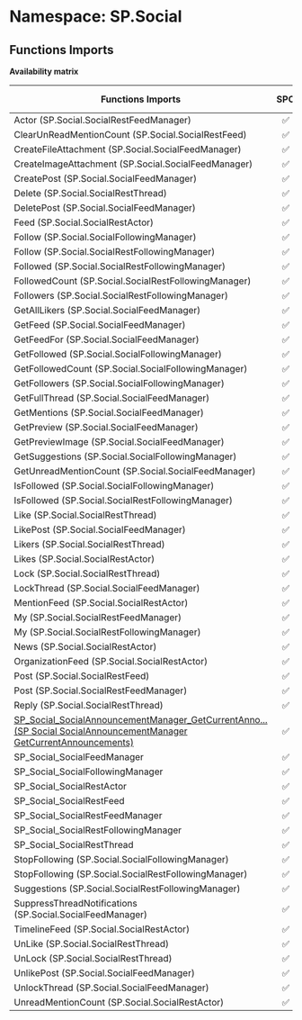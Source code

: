 # Namespace: SP.Social

## Functions Imports

**Availability matrix**

Functions Imports | SPO | SP 2019 | SP 2016 | SP 2013
----------|:---:|:-------:|:-------:|:-------:
Actor (SP.Social.SocialRestFeedManager) | ✅ | ✅ | ✅ | ✅
ClearUnReadMentionCount (SP.Social.SocialRestFeed) | ✅ | ✅ | ✅ | ✅
CreateFileAttachment (SP.Social.SocialFeedManager) | ✅ | ✅ | ✅ | ❌
CreateImageAttachment (SP.Social.SocialFeedManager) | ✅ | ✅ | ✅ | ✅
CreatePost (SP.Social.SocialFeedManager) | ✅ | ✅ | ✅ | ✅
Delete (SP.Social.SocialRestThread) | ✅ | ✅ | ✅ | ✅
DeletePost (SP.Social.SocialFeedManager) | ✅ | ✅ | ✅ | ✅
Feed (SP.Social.SocialRestActor) | ✅ | ✅ | ✅ | ✅
Follow (SP.Social.SocialFollowingManager) | ✅ | ✅ | ✅ | ✅
Follow (SP.Social.SocialRestFollowingManager) | ✅ | ✅ | ✅ | ✅
Followed (SP.Social.SocialRestFollowingManager) | ✅ | ✅ | ✅ | ✅
FollowedCount (SP.Social.SocialRestFollowingManager) | ✅ | ✅ | ✅ | ✅
Followers (SP.Social.SocialRestFollowingManager) | ✅ | ✅ | ✅ | ✅
GetAllLikers (SP.Social.SocialFeedManager) | ✅ | ✅ | ✅ | ✅
GetFeed (SP.Social.SocialFeedManager) | ✅ | ✅ | ✅ | ✅
GetFeedFor (SP.Social.SocialFeedManager) | ✅ | ✅ | ✅ | ✅
GetFollowed (SP.Social.SocialFollowingManager) | ✅ | ✅ | ✅ | ✅
GetFollowedCount (SP.Social.SocialFollowingManager) | ✅ | ✅ | ✅ | ✅
GetFollowers (SP.Social.SocialFollowingManager) | ✅ | ✅ | ✅ | ✅
GetFullThread (SP.Social.SocialFeedManager) | ✅ | ✅ | ✅ | ✅
GetMentions (SP.Social.SocialFeedManager) | ✅ | ✅ | ✅ | ✅
GetPreview (SP.Social.SocialFeedManager) | ✅ | ✅ | ✅ | ✅
GetPreviewImage (SP.Social.SocialFeedManager) | ✅ | ✅ | ✅ | ✅
GetSuggestions (SP.Social.SocialFollowingManager) | ✅ | ✅ | ✅ | ✅
GetUnreadMentionCount (SP.Social.SocialFeedManager) | ✅ | ✅ | ✅ | ✅
IsFollowed (SP.Social.SocialFollowingManager) | ✅ | ✅ | ✅ | ✅
IsFollowed (SP.Social.SocialRestFollowingManager) | ✅ | ✅ | ✅ | ✅
Like (SP.Social.SocialRestThread) | ✅ | ✅ | ✅ | ✅
LikePost (SP.Social.SocialFeedManager) | ✅ | ✅ | ✅ | ✅
Likers (SP.Social.SocialRestThread) | ✅ | ✅ | ✅ | ✅
Likes (SP.Social.SocialRestActor) | ✅ | ✅ | ✅ | ✅
Lock (SP.Social.SocialRestThread) | ✅ | ✅ | ✅ | ✅
LockThread (SP.Social.SocialFeedManager) | ✅ | ✅ | ✅ | ✅
MentionFeed (SP.Social.SocialRestActor) | ✅ | ✅ | ✅ | ✅
My (SP.Social.SocialRestFeedManager) | ✅ | ✅ | ✅ | ✅
My (SP.Social.SocialRestFollowingManager) | ✅ | ✅ | ✅ | ✅
News (SP.Social.SocialRestActor) | ✅ | ✅ | ✅ | ✅
OrganizationFeed (SP.Social.SocialRestActor) | ✅ | ✅ | ✅ | ✅
Post (SP.Social.SocialRestFeed) | ✅ | ✅ | ✅ | ✅
Post (SP.Social.SocialRestFeedManager) | ✅ | ✅ | ✅ | ✅
Reply (SP.Social.SocialRestThread) | ✅ | ✅ | ✅ | ✅
[<span title="SP_Social_SocialAnnouncementManager_GetCurrentAnnouncements">SP_Social_SocialAnnouncementManager_GetCurrentAnno...</span> (SP Social SocialAnnouncementManager GetCurrentAnnouncements)](./Functions/SP_Social_SocialAnnouncementManager_GetCurrentAnnouncements.md) | ✅ | ✅ | ✅ | ❌
SP_Social_SocialFeedManager | ✅ | ✅ | ✅ | ✅
SP_Social_SocialFollowingManager | ✅ | ✅ | ✅ | ✅
SP_Social_SocialRestActor | ✅ | ✅ | ✅ | ✅
SP_Social_SocialRestFeed | ✅ | ✅ | ✅ | ✅
SP_Social_SocialRestFeedManager | ✅ | ✅ | ✅ | ✅
SP_Social_SocialRestFollowingManager | ✅ | ✅ | ✅ | ✅
SP_Social_SocialRestThread | ✅ | ✅ | ✅ | ✅
StopFollowing (SP.Social.SocialFollowingManager) | ✅ | ✅ | ✅ | ✅
StopFollowing (SP.Social.SocialRestFollowingManager) | ✅ | ✅ | ✅ | ✅
Suggestions (SP.Social.SocialRestFollowingManager) | ✅ | ✅ | ✅ | ✅
SuppressThreadNotifications (SP.Social.SocialFeedManager) | ✅ | ✅ | ✅ | ✅
TimelineFeed (SP.Social.SocialRestActor) | ✅ | ✅ | ✅ | ✅
UnLike (SP.Social.SocialRestThread) | ✅ | ✅ | ✅ | ✅
UnLock (SP.Social.SocialRestThread) | ✅ | ✅ | ✅ | ✅
UnlikePost (SP.Social.SocialFeedManager) | ✅ | ✅ | ✅ | ✅
UnlockThread (SP.Social.SocialFeedManager) | ✅ | ✅ | ✅ | ✅
UnreadMentionCount (SP.Social.SocialRestActor) | ✅ | ✅ | ✅ | ✅